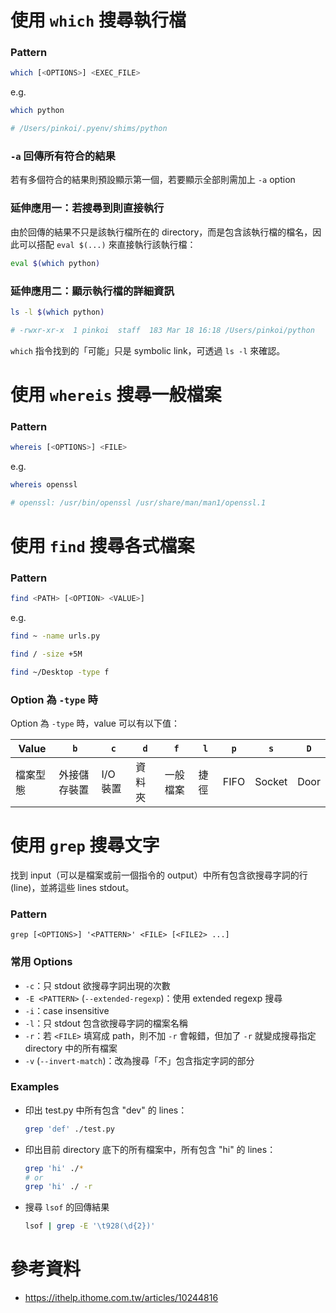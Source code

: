 # 使用 `which` 搜尋執行檔

### Pattern

```bash
which [<OPTIONS>] <EXEC_FILE>
```

e.g.

```bash
which python

# /Users/pinkoi/.pyenv/shims/python
```

### `-a` 回傳所有符合的結果

若有多個符合的結果則預設顯示第一個，若要顯示全部則需加上 `-a` option

### 延伸應用一：若搜尋到則直接執行

由於回傳的結果不只是該執行檔所在的 directory，而是包含該執行檔的檔名，因此可以搭配 `eval $(...)` 來直接執行該執行檔：

```bash
eval $(which python)
```

### 延伸應用二：顯示執行檔的詳細資訊

```bash
ls -l $(which python)

# -rwxr-xr-x  1 pinkoi  staff  183 Mar 18 16:18 /Users/pinkoi/python
```

`which` 指令找到的「可能」只是 symbolic link，可透過 `ls -l` 來確認。

# 使用 `whereis` 搜尋一般檔案

### Pattern

```bash
whereis [<OPTIONS>] <FILE>
```

e.g.

```bash
whereis openssl

# openssl: /usr/bin/openssl /usr/share/man/man1/openssl.1
```

# 使用 `find` 搜尋各式檔案

### Pattern

```bash
find <PATH> [<OPTION> <VALUE>]
```

e.g.

```bash
find ~ -name urls.py

find / -size +5M

find ~/Desktop -type f
```

### Option 為 `-type` 時

Option 為 `-type` 時，value 可以有以下值：

|Value|`b`|`c`|`d`|`f`|`l`|`p`|`s`|`D`|
|-|-|-|-|-|-|-|-|-|
|檔案型態|外接儲存裝置|I/O 裝置|資料夾|一般檔案|捷徑|FIFO|Socket|Door|

# 使用 `grep` 搜尋文字

找到 input（可以是檔案或前一個指令的 output）中所有包含欲搜尋字詞的行 (line)，並將這些 lines stdout。

### Pattern

```
grep [<OPTIONS>] '<PATTERN>' <FILE> [<FILE2> ...]
```

### 常用 Options

- `-c`：只 stdout 欲搜尋字詞出現的次數
- `-E <PATTERN>` (`--extended-regexp`)：使用 extended regexp 搜尋
- `-i`：case insensitive
- `-l`：只 stdout 包含欲搜尋字詞的檔案名稱
- `-r`：若 `<FILE>` 填寫成 path，則不加 `-r` 會報錯，但加了 `-r` 就變成搜尋指定 directory 中的所有檔案
- `-v` (`--invert-match`)：改為搜尋「不」包含指定字詞的部分

### Examples

- 印出 test.py 中所有包含 "dev" 的 lines：

    ```bash
    grep 'def' ./test.py
    ```


- 印出目前 directory 底下的所有檔案中，所有包含 "hi" 的 lines：

    ```bash
    grep 'hi' ./*
    # or
    grep 'hi' ./ -r
    ```

- 搜尋 `lsof` 的回傳結果

    ```bash
    lsof | grep -E '\t928(\d{2})'
    ```

# 參考資料

- <https://ithelp.ithome.com.tw/articles/10244816>
